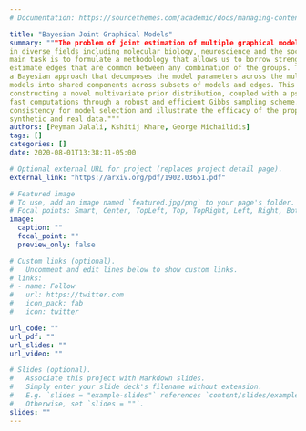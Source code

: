 ```yaml
---
# Documentation: https://sourcethemes.com/academic/docs/managing-content/

title: "Bayesian Joint Graphical Models"
summary: """The problem of joint estimation of multiple graphical models from high dimensional data is ubiquitous
in diverse fields including molecular biology, neuroscience and the social sciences. The
main task is to formulate a methodology that allows us to borrow strength from the joint data to
estimate edges that are common between any combination of the groups. To that end, we develop
a Bayesian approach that decomposes the model parameters across the multiple graphical
models into shared components across subsets of models and edges. This goal is achieved by
constructing a novel multivariate prior distribution, coupled with a pseudo-likelihood that enables
fast computations through a robust and efficient Gibbs sampling scheme. We establish strong posterior
consistency for model selection and illustrate the efficacy of the proposed approach on both
synthetic and real data."""
authors: [Peyman Jalali, Kshitij Khare, George Michailidis]
tags: []
categories: []
date: 2020-08-01T13:38:11-05:00

# Optional external URL for project (replaces project detail page).
external_link: "https://arxiv.org/pdf/1902.03651.pdf"

# Featured image
# To use, add an image named `featured.jpg/png` to your page's folder.
# Focal points: Smart, Center, TopLeft, Top, TopRight, Left, Right, BottomLeft, Bottom, BottomRight.
image:
  caption: ""
  focal_point: ""
  preview_only: false

# Custom links (optional).
#   Uncomment and edit lines below to show custom links.
# links:
# - name: Follow
#   url: https://twitter.com
#   icon_pack: fab
#   icon: twitter

url_code: ""
url_pdf: ""
url_slides: ""
url_video: ""

# Slides (optional).
#   Associate this project with Markdown slides.
#   Simply enter your slide deck's filename without extension.
#   E.g. `slides = "example-slides"` references `content/slides/example-slides.md`.
#   Otherwise, set `slides = ""`.
slides: ""
---
```

